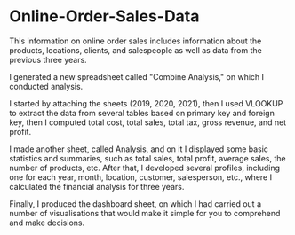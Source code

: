 # Online-Order-Sales-Data

This information on online order sales includes information about the products, locations, clients, and salespeople as well as data from the previous three years.

I generated a new spreadsheet called "Combine Analysis," on which I conducted analysis.

I started by attaching the sheets (2019, 2020, 2021), then I used VLOOKUP to extract the data from several tables based on primary key and foreign key, then I computed total cost, total sales, total tax, gross revenue, and net profit.

I made another sheet, called Analysis, and on it I displayed some basic statistics and summaries, such as total sales, total profit, average sales, the number of products, etc. After that, I developed several profiles, including one for each year, month, location, customer, salesperson, etc., where I calculated the financial analysis for three years.

Finally, I produced the dashboard sheet, on which I had carried out a number of visualisations that would make it simple for you to comprehend and make decisions.
